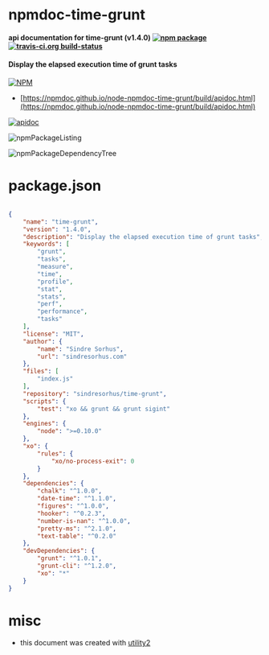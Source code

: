 # npmdoc-time-grunt

#### api documentation for  time-grunt (v1.4.0)  [![npm package](https://img.shields.io/npm/v/npmdoc-time-grunt.svg?style=flat-square)](https://www.npmjs.org/package/npmdoc-time-grunt) [![travis-ci.org build-status](https://api.travis-ci.org/npmdoc/node-npmdoc-time-grunt.svg)](https://travis-ci.org/npmdoc/node-npmdoc-time-grunt)

#### Display the elapsed execution time of grunt tasks

[![NPM](https://nodei.co/npm/time-grunt.png?downloads=true&downloadRank=true&stars=true)](https://www.npmjs.com/package/time-grunt)

- [https://npmdoc.github.io/node-npmdoc-time-grunt/build/apidoc.html](https://npmdoc.github.io/node-npmdoc-time-grunt/build/apidoc.html)

[![apidoc](https://npmdoc.github.io/node-npmdoc-time-grunt/build/screenCapture.buildCi.browser.%252Ftmp%252Fbuild%252Fapidoc.html.png)](https://npmdoc.github.io/node-npmdoc-time-grunt/build/apidoc.html)

![npmPackageListing](https://npmdoc.github.io/node-npmdoc-time-grunt/build/screenCapture.npmPackageListing.svg)

![npmPackageDependencyTree](https://npmdoc.github.io/node-npmdoc-time-grunt/build/screenCapture.npmPackageDependencyTree.svg)



# package.json

```json

{
    "name": "time-grunt",
    "version": "1.4.0",
    "description": "Display the elapsed execution time of grunt tasks",
    "keywords": [
        "grunt",
        "tasks",
        "measure",
        "time",
        "profile",
        "stat",
        "stats",
        "perf",
        "performance",
        "tasks"
    ],
    "license": "MIT",
    "author": {
        "name": "Sindre Sorhus",
        "url": "sindresorhus.com"
    },
    "files": [
        "index.js"
    ],
    "repository": "sindresorhus/time-grunt",
    "scripts": {
        "test": "xo && grunt && grunt sigint"
    },
    "engines": {
        "node": ">=0.10.0"
    },
    "xo": {
        "rules": {
            "xo/no-process-exit": 0
        }
    },
    "dependencies": {
        "chalk": "^1.0.0",
        "date-time": "^1.1.0",
        "figures": "^1.0.0",
        "hooker": "^0.2.3",
        "number-is-nan": "^1.0.0",
        "pretty-ms": "^2.1.0",
        "text-table": "^0.2.0"
    },
    "devDependencies": {
        "grunt": "^1.0.1",
        "grunt-cli": "^1.2.0",
        "xo": "*"
    }
}
```



# misc
- this document was created with [utility2](https://github.com/kaizhu256/node-utility2)
